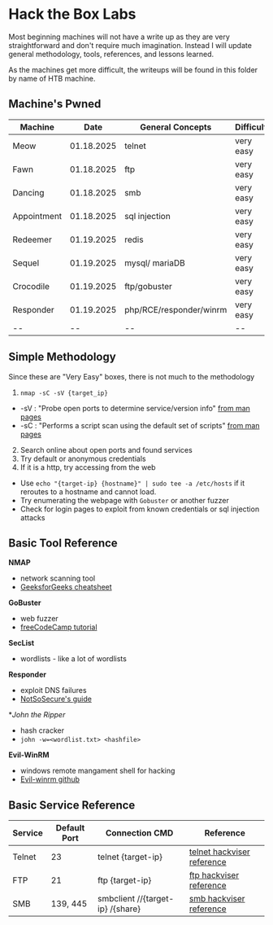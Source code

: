 # Hack the Box Labs

Most beginning machines will not have a write up as they are very straightforward and don't require much imagination. Instead I will update general methodology, tools, references, and lessons learned.

As the machines get more difficult, the writeups will be found in this folder by name of HTB machine.

## Machine's Pwned

| Machine | Date | General Concepts | Difficulty |
| -- | -- | -- | -- |
| Meow | 01.18.2025 | telnet | very easy |
| Fawn | 01.18.2025 | ftp | very easy |
| Dancing | 01.18.2025 | smb | very easy |
| Appointment | 01.18.2025 | sql injection | very easy |
| Redeemer | 01.19.2025 | redis | very easy |
| Sequel | 01.19.2025 | mysql/ mariaDB | very easy |
| Crocodile | 01.19.2025 | ftp/gobuster | very easy |
| Responder | 01.19.2025 | php/RCE/responder/winrm | very easy |
| -- | -- | -- | -- |

## Simple Methodology 

Since these are "Very Easy" boxes, there is not much to the methodology

1. `nmap -sC -sV {target_ip}`
- -sV : "Probe open ports to determine service/version info" [from man pages](https://linux.die.net/man/1/nmap)
- -sC : "Performs a script scan using the default set of scripts"  [from man pages](https://linux.die.net/man/1/nmap)
2. Search online about open ports and found services
3. Try default or anonymous credentials
4. If it is a http, try accessing from the web
 - Use `echo "{target-ip} {hostname}" | sudo tee -a /etc/hosts` if it reroutes to a hostname and cannot load.
 - Try enumerating the webpage with `Gobuster` or another fuzzer
 - Check for login pages to exploit from known credentials or sql injection attacks

## Basic Tool Reference

**NMAP**
- network scanning tool
- [GeeksforGeeks cheatsheet](https://www.geeksforgeeks.org/top-30-basic-nmap-commands-for-beginners/)

**GoBuster**
- web fuzzer
- [freeCodeCamp tutorial](https://www.freecodecamp.org/news/gobuster-tutorial-find-hidden-directories-sub-domains-and-s3-buckets/)

**SecList**
- wordlists - like a lot of wordlists

**Responder**
- exploit DNS failures
- [NotSoSecure's guide](https://notsosecure.com/pwning-with-responder-a-pentesters-guide)

**John the Ripper*
- hash cracker
- `john -w=<wordlist.txt> <hashfile>`

**Evil-WinRM**
- windows remote mangament shell for hacking
- [Evil-winrm github](https://github.com/Hackplayers/evil-winrm)

## Basic Service Reference

| Service | Default Port | Connection CMD | Reference |
| -- | -- | -- | -- |
| Telnet | 23 | telnet {target-ip} | [telnet hackviser reference](https://hackviser.com/tactics/pentesting/services/telnet) | 
| FTP | 21  | ftp {target-ip} | [ftp hackviser reference](https://hackviser.com/tactics/pentesting/services/ftp) |
| SMB | 139, 445 | smbclient //{target-ip} /{share} | [smb hackviser reference](https://hackviser.com/tactics/pentesting/services/smb)

